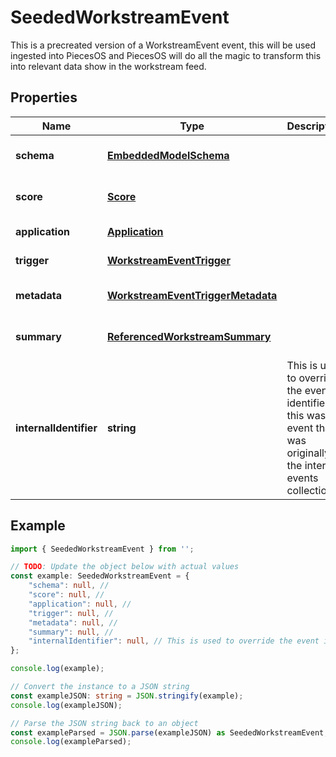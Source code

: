 
# SeededWorkstreamEvent

This is a precreated version of a WorkstreamEvent event, this will be used ingested into PiecesOS and PiecesOS will do all the magic to transform this into relevant data show in the workstream feed.

## Properties

Name | Type | Description | Notes
------------ | ------------- | ------------- | -------------
**schema** | [**EmbeddedModelSchema**](EmbeddedModelSchema) |  | [optional] [default to undefined]
**score** | [**Score**](Score) |  | [optional] [default to undefined]
**application** | [**Application**](Application) |  | [default to undefined]
**trigger** | [**WorkstreamEventTrigger**](WorkstreamEventTrigger) |  | [default to undefined]
**metadata** | [**WorkstreamEventTriggerMetadata**](WorkstreamEventTriggerMetadata) |  | [optional] [default to undefined]
**summary** | [**ReferencedWorkstreamSummary**](ReferencedWorkstreamSummary) |  | [optional] [default to undefined]
**internalIdentifier** | **string** | This is used to override the event identifier, if this was an event that was originally in the internal events collection. | [optional] [default to undefined]

## Example

```typescript
import { SeededWorkstreamEvent } from '';

// TODO: Update the object below with actual values
const example: SeededWorkstreamEvent = {
    "schema": null, // 
    "score": null, // 
    "application": null, // 
    "trigger": null, // 
    "metadata": null, // 
    "summary": null, // 
    "internalIdentifier": null, // This is used to override the event identifier, if this was an event that was originally in the internal events collection.
};

console.log(example);

// Convert the instance to a JSON string
const exampleJSON: string = JSON.stringify(example);
console.log(exampleJSON);

// Parse the JSON string back to an object
const exampleParsed = JSON.parse(exampleJSON) as SeededWorkstreamEvent;
console.log(exampleParsed);
```




